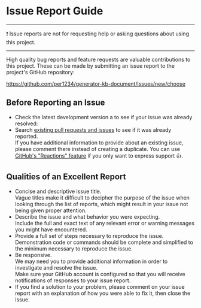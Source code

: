 <!-- Source: https://github.com/arduino/tooling-project-assets/blob/main/documentation-templates/contributor-guide/general/contributor-guide/issues.md -->

# Issue Report Guide

---

❗ Issue reports are not for requesting help or asking questions about using this project.

---

High quality bug reports and feature requests are valuable contributions to this project. These can be made by submitting an issue report to the project's GitHub repository:

https://github.com/per1234/generator-kb-document/issues/new/choose

## Before Reporting an Issue

- Check the latest development version a to see if your issue was already resolved:<br />
- Search [existing pull requests and issues](https://github.com/per1234/generator-kb-document/issues?q=) to see if it was already reported.<br />
  If you have additional information to provide about an existing issue, please comment there instead of creating a duplicate. You can use [GitHub's "Reactions" feature](https://github.blog/2016-03-10-add-reactions-to-pull-requests-issues-and-comments/) if you only want to express support 👍.

## Qualities of an Excellent Report

- Concise and descriptive issue title.<br />
  Vague titles make it difficult to decipher the purpose of the issue when looking through the list of reports, which might result in your issue not being given proper attention.
- Describe the issue and what behavior you were expecting.<br />
  Include the full and exact text of any relevant error or warning messages you might have encountered.
- Provide a full set of steps necessary to reproduce the issue.<br />
  Demonstration code or commands should be complete and simplified to the minimum necessary to reproduce the issue.
- Be responsive.<br />
  We may need you to provide additional information in order to investigate and resolve the issue.<br />
  Make sure your GitHub account is configured so that you will receive notifications of responses to your issue report.
- If you find a solution to your problem, please comment on your issue report with an explanation of how you were able to fix it, then close the issue.
